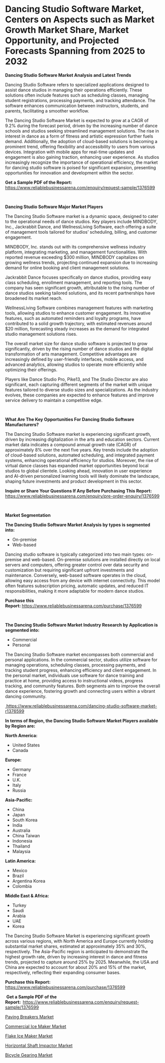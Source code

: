 <p><h1>Dancing Studio Software Market, Centers on Aspects such as Market Growth Market Share, Market Opportunity, and Projected Forecasts Spanning from 2025 to 2032</h1></p><p><strong>Dancing Studio Software Market Analysis and Latest Trends</strong></p>
<p><p>Dancing Studio Software refers to specialized applications designed to assist dance studios in managing their operations efficiently. These solutions often include features such as scheduling classes, managing student registrations, processing payments, and tracking attendance. The software enhances communication between instructors, students, and parents, facilitating a smoother workflow.</p><p>The Dancing Studio Software Market is expected to grow at a CAGR of 9.2% during the forecast period, driven by the increasing number of dance schools and studios seeking streamlined management solutions. The rise in interest in dance as a form of fitness and artistic expression further fuels demand. Additionally, the adoption of cloud-based solutions is becoming a prominent trend, offering flexibility and accessibility to users from various devices. Integration with mobile apps for real-time updates and engagement is also gaining traction, enhancing user experience. As studios increasingly recognize the importance of operational efficiency, the market for dancing studio software is poised for significant expansion, presenting opportunities for innovation and development within the sector.</p></p>
<p><strong>Get a Sample PDF of the Report:&nbsp;</strong> <a href="https://www.reliablebusinessarena.com/enquiry/request-sample/1376599?utm_campaign=3569&utm_medium=2&utm_source=Github&utm_content=ia&utm_term=28032025&utm_id=dancing-studio-software">https://www.reliablebusinessarena.com/enquiry/request-sample/1376599</a></p>
<p>&nbsp;</p>
<p><strong>Dancing Studio Software Major Market Players</strong></p>
<p><p>The Dancing Studio Software market is a dynamic space, designed to cater to the operational needs of dance studios. Key players include MINDBODY, Inc., Jackrabbit Dance, and WellnessLiving Software, each offering a suite of management tools tailored for studios’ scheduling, billing, and customer engagement.</p><p>MINDBODY, Inc. stands out with its comprehensive wellness industry platform, integrating marketing, and management functionalities. With reported revenue exceeding $300 million, MINDBODY capitalizes on growing wellness trends, projecting continued expansion due to increasing demand for online booking and client management solutions.</p><p>Jackrabbit Dance focuses specifically on dance studios, providing easy class scheduling, enrollment management, and reporting tools. The company has seen significant growth, attributable to the rising number of dance studios seeking tailored solutions, and its recent partnerships have broadened its market reach.</p><p>WellnessLiving Software combines management features with marketing tools, allowing studios to enhance customer engagement. Its innovative features, such as automated reminders and loyalty programs, have contributed to a solid growth trajectory, with estimated revenues around $20 million, forecasting steady increases as the demand for integrated studio management solutions rises.</p><p>The overall market size for dance studio software is projected to grow significantly, driven by the rising number of dance studios and the digital transformation of arts management. Competitive advantages are increasingly defined by user-friendly interfaces, mobile access, and advanced analytics, allowing studios to operate more efficiently while optimizing their offerings.</p><p>Players like Dance Studio Pro, Pike13, and The Studio Director are also significant, each capturing different segments of the market with unique features tailored to diverse studio sizes and specializations. As the industry evolves, these companies are expected to enhance features and improve service delivery to maintain a competitive edge.</p></p>
<p>&nbsp;</p>
<p><strong>What Are The Key Opportunities For Dancing Studio Software Manufacturers?</strong></p>
<p><p>The Dancing Studio Software market is experiencing significant growth, driven by increasing digitalization in the arts and education sectors. Current market data indicates a compound annual growth rate (CAGR) of approximately 8% over the next five years. Key trends include the adoption of cloud-based solutions, automated scheduling, and integrated payment systems, enhancing operational efficiency for studios. Moreover, the rise of virtual dance classes has expanded market opportunities beyond local studios to global clientele. Looking ahead, innovation in user experience and AI-driven personalized learning tools will likely dominate the landscape, shaping future investments and product development in this sector.</p></p>
<p><strong>Inquire or Share Your Questions If Any Before Purchasing This Report:</strong> <a href="https://www.reliablebusinessarena.com/enquiry/pre-order-enquiry/1376599?utm_campaign=3569&utm_medium=2&utm_source=Github&utm_content=ia&utm_term=28032025&utm_id=dancing-studio-software">https://www.reliablebusinessarena.com/enquiry/pre-order-enquiry/1376599</a></p>
<p>&nbsp;</p>
<p><strong>Market Segmentation</strong></p>
<p><strong>The Dancing Studio Software Market Analysis by types is segmented into:</strong></p>
<p><ul><li>On-premise</li><li>Web-based</li></ul></p>
<p><p>Dancing studio software is typically categorized into two main types: on-premise and web-based. On-premise solutions are installed directly on local servers and computers, offering greater control over data security and customization but requiring significant upfront investments and maintenance. Conversely, web-based software operates in the cloud, allowing easy access from any device with internet connectivity. This model often features subscription pricing, automatic updates, and reduced IT responsibilities, making it more adaptable for modern dance studios.</p></p>
<p><strong>Purchase this Report:&nbsp;</strong><a href="https://www.reliablebusinessarena.com/purchase/1376599?utm_campaign=3569&utm_medium=2&utm_source=Github&utm_content=ia&utm_term=28032025&utm_id=dancing-studio-software">https://www.reliablebusinessarena.com/purchase/1376599</a></p>
<p>&nbsp;</p>
<p><strong>The Dancing Studio Software Market Industry Research by Application is segmented into:</strong></p>
<p><ul><li>Commercial</li><li>Personal</li></ul></p>
<p><p>The Dancing Studio Software market encompasses both commercial and personal applications. In the commercial sector, studios utilize software for managing operations, scheduling classes, processing payments, and tracking student progress, enhancing efficiency and client engagement. In the personal market, individuals use software for dance training and practice at home, providing access to instructional videos, progress tracking, and community features. Both segments aim to improve the overall dance experience, fostering growth and connecting users within a vibrant dancing community.</p></p>
<p><a href="https://www.reliablebusinessarena.com/dancing-studio-software-market-r1376599?utm_campaign=3569&utm_medium=2&utm_source=Github&utm_content=ia&utm_term=28032025&utm_id=dancing-studio-software">&nbsp;https://www.reliablebusinessarena.com/dancing-studio-software-market-r1376599</a></p>
<p><strong>In terms of Region, the Dancing Studio Software Market Players available by Region are:</strong></p>
<p>
    <p> <strong> North America: </strong>
        <ul>
            <li>United States</li>
            <li>Canada</li>
        </ul>
        </p> 
    <p> <strong> Europe: </strong>
        <ul>
            <li>Germany</li>
            <li>France</li>
            <li>U.K.</li>
            <li>Italy</li>
            <li>Russia</li>
        </ul>
        </p> 
    <p> <strong> Asia-Pacific: </strong>
        <ul>
            <li>China</li>
            <li>Japan</li>
            <li>South Korea</li>
            <li>India</li>
            <li>Australia</li>
            <li>China Taiwan</li>
            <li>Indonesia</li>
            <li>Thailand</li>
            <li>Malaysia</li>
        </ul>
        </p> 
    <p> <strong> Latin America: </strong>
        <ul>
            <li>Mexico</li>
            <li>Brazil</li>
            <li>Argentina Korea</li>
            <li>Colombia</li>
        </ul>
        </p> 
    <p> <strong> Middle East & Africa: </strong>
        <ul>
            <li>Turkey</li>
            <li>Saudi</li>
            <li>Arabia</li>
            <li>UAE</li>
            <li>Korea</li>
        </ul>
    </p>
    </p>
<p><p>The Dancing Studio Software Market is experiencing significant growth across various regions, with North America and Europe currently holding substantial market shares, estimated at approximately 35% and 30%, respectively. The Asia-Pacific region is anticipated to demonstrate the highest growth rate, driven by increasing interest in dance and fitness trends, projected to capture around 25% by 2025. Meanwhile, the USA and China are expected to account for about 20% and 15% of the market, respectively, reflecting their expanding consumer bases.</p></p>
<p><strong>Purchase this Report: </strong><a href="https://www.reliablebusinessarena.com/purchase/1376599?utm_campaign=3569&utm_medium=2&utm_source=Github&utm_content=ia&utm_term=28032025&utm_id=dancing-studio-software">https://www.reliablebusinessarena.com/purchase/1376599</a></p>
<p>&nbsp;<strong>Get a Sample PDF of the Report:&nbsp;&nbsp;</strong><a href="https://www.reliablebusinessarena.com/enquiry/request-sample/1376599?utm_campaign=3569&utm_medium=2&utm_source=Github&utm_content=ia&utm_term=28032025&utm_id=dancing-studio-software">https://www.reliablebusinessarena.com/enquiry/request-sample/1376599</a></p>
<p><strong></strong></p>
<p><p><a href="https://www.linkedin.com/pulse/paving-breakers-market-overview-size-value-share-analysis-lpaxc?utm_campaign=3569&utm_medium=2&utm_source=Github&utm_content=ia&utm_term=28032025&utm_id=dancing-studio-software">Paving Breakers Market</a></p><p><a href="https://www.linkedin.com/pulse/report-offers-thorough-study-commercial-ice-maker-market-cagr-tuake?utm_campaign=3569&utm_medium=2&utm_source=Github&utm_content=ia&utm_term=28032025&utm_id=dancing-studio-software">Commercial Ice Maker Market</a></p><p><a href="https://www.linkedin.com/pulse/flake-ice-maker-market-analysis-anticipated-101-cagr-qi6se?utm_campaign=3569&utm_medium=2&utm_source=Github&utm_content=ia&utm_term=28032025&utm_id=dancing-studio-software">Flake Ice Maker Market</a></p><p><a href="https://www.linkedin.com/pulse/analyzing-horizontal-shaft-impactor-market-143-cagr-growth-forecast-jdume?utm_campaign=3569&utm_medium=2&utm_source=Github&utm_content=ia&utm_term=28032025&utm_id=dancing-studio-software">Horizontal Shaft Impactor Market</a></p><p><a href="https://www.linkedin.com/pulse/bicycle-gearing-market-research-2025-2032-growth-opportunities-ujkie?utm_campaign=3569&utm_medium=2&utm_source=Github&utm_content=ia&utm_term=28032025&utm_id=dancing-studio-software">Bicycle Gearing Market</a></p></p>